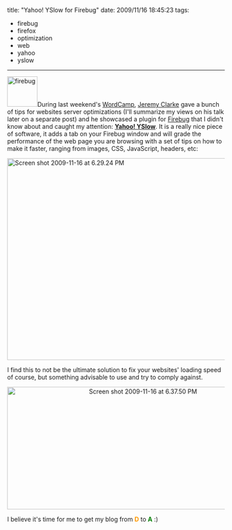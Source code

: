 title: "Yahoo! YSlow for Firebug"
date: 2009/11/16 18:45:23
tags:
- firebug
- firefox
- optimization
- web
- yahoo
- yslow
---
<img class="alignright size-full wp-image-1020" title="firebug" src="http://damog.net/old/stereonaut/2009/11/firebug.jpg" alt="firebug" width="70" height="70" />During last weekend's <a href="http://2009.newyork.wordcamp.org/">WordCamp</a>, <a href="http://simianuprising.com/">Jeremy Clarke</a> gave a bunch of tips for websites server optimizations (I'll summarize my views on his talk later on a separate post) and he showcased a plugin for <a href="http://getfirebug.com/">Firebug</a> that I didn't know about and caught my attention: <strong><a href="http://developer.yahoo.com/yslow/">Yahoo! YSlow</a></strong>. It is a really nice piece of software, it adds a tab on your Firebug window and will grade the performance of the web page you are browsing with a set of tips on how to make it faster, ranging from images, CSS, JavaScript, headers, etc:
<p style="text-align: left;"><a rel="attachment wp-att-1018" href="http://stereonaut.net/yahoo-yslow-for-firebug/screen-shot-2009-11-16-at-6-29-24-pm/"><img class="aligncenter size-full wp-image-1018" title="Screen shot 2009-11-16 at 6.29.24 PM" src="http://damog.net/old/stereonaut/2009/11/Screen-shot-2009-11-16-at-6.29.24-PM.png" alt="Screen shot 2009-11-16 at 6.29.24 PM" width="580" height="466" /></a></p>
<p style="text-align: left;">I find this to not be the ultimate solution to fix your websites' loading speed of course, but something advisable to use and try to comply against.</p>
<p style="text-align: center;"><img class="aligncenter size-full wp-image-1019" title="Screen shot 2009-11-16 at 6.37.50 PM" src="http://damog.net/old/stereonaut/2009/11/Screen-shot-2009-11-16-at-6.37.50-PM.png" alt="Screen shot 2009-11-16 at 6.37.50 PM" width="613" height="283" /></p>
<p style="text-align: left;">I believe it's time for me to get my blog from <span style="color: #ff9900;"><strong>D</strong></span> to <span style="color: #008000;"><strong>A</strong></span> :)</p>